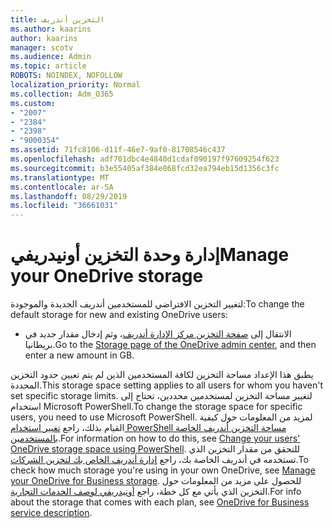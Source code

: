 ```yaml
---
title: التخزين أندريف
ms.author: kaarins
author: kaarins
manager: scotv
ms.audience: Admin
ms.topic: article
ROBOTS: NOINDEX, NOFOLLOW
localization_priority: Normal
ms.collection: Adm_O365
ms.custom:
- "2007"
- "2384"
- "2398"
- "9000354"
ms.assetid: 71fc8106-d11f-46e7-9af0-81708546c437
ms.openlocfilehash: adf701dbc4e4840d1cdaf090197f97609254f623
ms.sourcegitcommit: b3e55405af384e868fcd32ea794eb15d1356c3fc
ms.translationtype: MT
ms.contentlocale: ar-SA
ms.lasthandoff: 08/29/2019
ms.locfileid: "36661031"
---
```

# <a name="manage-your-onedrive-storage"></a><span data-ttu-id="01078-102">إدارة وحدة التخزين أونيدريفي</span><span class="sxs-lookup"><span data-stu-id="01078-102">Manage your OneDrive storage</span></span>

<span data-ttu-id="01078-103">لتغيير التخزين الافتراضي للمستخدمين أندريف الجديدة والموجودة:</span><span class="sxs-lookup"><span data-stu-id="01078-103">To change the default storage for new and existing OneDrive users:</span></span>
  
- <span data-ttu-id="01078-104">الانتقال إلى [صفحة التخزين مركز الإدارة أندريف](https://admin.onedrive.com/?v=StorageSettings)، وثم إدخال مقدار جديد في بريطانيا.</span><span class="sxs-lookup"><span data-stu-id="01078-104">Go to the [Storage page of the OneDrive admin center](https://admin.onedrive.com/?v=StorageSettings), and then enter a new amount in GB.</span></span>

<span data-ttu-id="01078-105">يطبق هذا الإعداد مساحة التخزين لكافة المستخدمين الذين لم يتم تعيين حدود التخزين المحددة.</span><span class="sxs-lookup"><span data-stu-id="01078-105">This storage space setting applies to all users for whom you haven't set specific storage limits.</span></span> <span data-ttu-id="01078-106">لتغيير مساحة التخزين لمستخدمين محددين، تحتاج إلى استخدام Microsoft PowerShell.</span><span class="sxs-lookup"><span data-stu-id="01078-106">To change the storage space for specific users, you need to use Microsoft PowerShell.</span></span> <span data-ttu-id="01078-107">لمزيد من المعلومات حول كيفية القيام بذلك، راجع [تغيير استخدام PowerShell مساحة التخزين أندريف الخاصة بالمستخدمين](https://go.microsoft.com/fwlink/?linkid=866402).</span><span class="sxs-lookup"><span data-stu-id="01078-107">For information on how to do this, see [Change your users' OneDrive storage space using PowerShell](https://go.microsoft.com/fwlink/?linkid=866402).</span></span> <span data-ttu-id="01078-108">للتحقق من مقدار التخزين الذي تستخدمه في أندريف الخاصة بك، راجع [إدارة أندريف الخاص بك لتخزين الشركات](https://go.microsoft.com/fwlink/?linkid=866429).</span><span class="sxs-lookup"><span data-stu-id="01078-108">To check how much storage you're using in your own OneDrive, see [Manage your OneDrive for Business storage](https://go.microsoft.com/fwlink/?linkid=866429).</span></span> <span data-ttu-id="01078-109">للحصول على مزيد من المعلومات حول التخزين الذي يأتي مع كل خطة، راجع [أونيدريفي لوصف الخدمات التجارية](https://go.microsoft.com/fwlink/p/?LinkID=826071).</span><span class="sxs-lookup"><span data-stu-id="01078-109">For info about the storage that comes with each plan, see [OneDrive for Business service description](https://go.microsoft.com/fwlink/p/?LinkID=826071).</span></span>
  